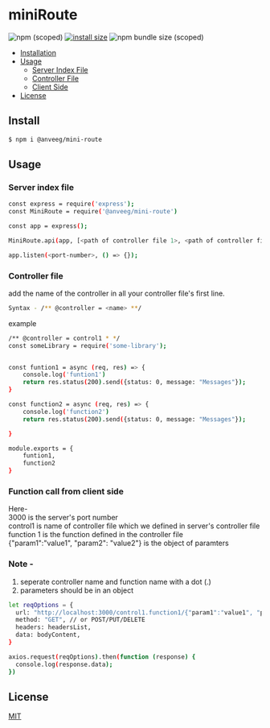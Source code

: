 # miniRoute

![npm (scoped)](https://img.shields.io/npm/v/@anveeg/mini-route)
[![install size](https://packagephobia.com/badge?p=@anveeg/mini-route)](https://bundle.com/result?p=@anveeg/mini-route)
![npm bundle size (scoped)](https://img.shields.io/bundlephobia/min/@anveeg/mini-route)

* [Installation](#install)
* [Usage](#usage)
    * [Server Index File](#server-index-file)
    * [Controller File](#controller-file)
    * [Client Side](#function-call-from-client-side)
* [License](#license)


## Install
```sh
$ npm i @anveeg/mini-route
```

## Usage
### Server index file
```sh
const express = require('express');
const MiniRoute = require('@anveeg/mini-route')

const app = express();

MiniRoute.api(app, [<path of controller file 1>, <path of controller file 2>, ...... <path of controller file n>])

app.listen(<port-number>, () => {});
```
### Controller file
add the name of the controller in all your controller file's first line.

```sh
Syntax - /** @controller = <name> **/
```
example
```sh
/** @controller = control1 * */
const someLibrary = require('some-library');


const funtion1 = async (req, res) => {
    console.log('funtion1')
    return res.status(200).send({status: 0, message: "Messages"});
}

const function2 = async (req, res) => {
    console.log('function2')
    return res.status(200).send({status: 0, message: "Messages"});

}

module.exports = {
    funtion1,
    function2
}
```
### Function call from client side

Here- \
3000 is the server's port number \
control1 is name of controller file which we defined in server's controller file \
function 1 is the function defined in the controller file \
{"param1":"value1", "param2": "value2"} is the object of paramters

### Note -
1. seperate controller name and function name with a dot (.)
2. parameters should be in an object


```sh
let reqOptions = {
  url: "http://localhost:3000/control1.function1/{"param1":"value1", "param2": "value2"}",
  method: "GET", // or POST/PUT/DELETE
  headers: headersList,
  data: bodyContent,
}

axios.request(reqOptions).then(function (response) {
  console.log(response.data);
})
```

## License

[MIT](LICENSE)